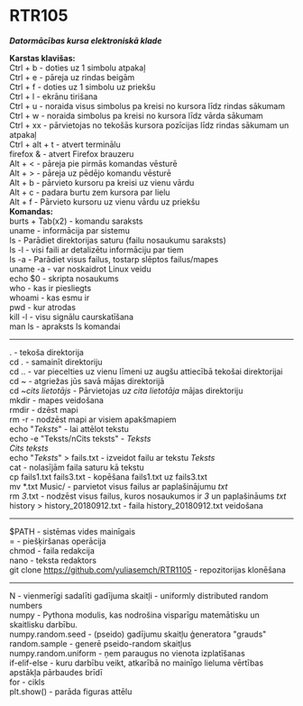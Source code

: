 # RTR105
**_Datormācības kursa elektroniskā klade_**  

**Karstas klavišas:**  
Ctrl + b - doties uz 1 simbolu atpakaļ  
Ctrl + e - pāreja uz rindas beigām  
Ctrl + f - doties uz 1 simbolu uz priekšu  
Ctrl + l - ekrānu tirišana  
Ctrl + u - noraida visus simbolus pa kreisi no kursora līdz rindas sākumam  
Ctrl + w - noraida simbolus pa kreisi no kursora līdz vārda sākumam  
Ctrl + xx - pārvietojas no tekošās kursora pozīcijas līdz rindas sākumam un atpakaļ  
Ctrl + alt + t - atvert terminālu  
firefox & - atvert Firefox brauzeru  
Alt + < - pāreja pie pirmās komandas vēsturē  
Alt + > - pāreja uz pēdējo komandu vēsturē  
Alt + b - pārvieto kursoru pa kreisi uz vienu vārdu  
Alt + c - padara burtu zem kursora par lielu  
Alt + f - Pārvieto kursoru uz vienu vārdu uz priekšu  
**Komandas:**  
burts + Tab(x2) - komandu saraksts  
uname - informācija par sistemu  
ls - Parādiet direktorijas saturu (failu nosaukumu saraksts)  
ls -l - visi faili ar detalizētu informāciju par tiem  
ls -a - Parādiet visus failus, tostarp slēptos failus/mapes  
uname -a - var noskaidrot Linux veidu  
echo $0 - skripta nosaukums  
who - kas ir piesliegts  
whoami - kas esmu ir  
pwd - kur atrodas  
kill -l - visu signālu caurskatīšana  
man ls - apraksts ls komandai  
______________________________________________________________________________
. - tekoša direktorija  
cd . - samainīt direktoriju  
cd .. - var piecelties uz vienu līmeni uz augšu attiecībā tekošai direktorijai  
cd ~ - atgriežas jūs savā mājas direktorijā  
cd ~_cits lietotājs_ - Pārvietojas _uz cita lietotāja_ mājas direktoriju  
mkdir - mapes veidošana  
rmdir - dzēst mapi  
rm -r - nodzēst mapi ar visiem apakšmapiem  
echo "_Teksts_" - lai attēlot tekstu  
echo -e "Teksts/nCits teksts" - _Teksts  
                                 Cits teksts_  
echo "_Teksts_" > fails.txt - izveidot failu ar tekstu _Teksts_  
cat - nolasījām faila saturu kā tekstu  
cp fails1.txt fails3.txt - kopēšana fails1.txt uz fails3.txt  
mv *.txt Music/ - parvietot visus failus ar paplašinājumu _txt_  
rm *3*.txt - nodzēst visus failus, kuros nosaukumos ir _3_ un paplašināums _txt_  
history > history_20180912.txt - faila history_20180912.txt veidošana  
______________________________________________________________________________
$PATH - sistēmas vides mainīgais  
= - piešķiršanas operācija  
chmod - faila redakcija  
nano - teksta redaktors  
git clone https://github.com/yuliasemch/RTR1105 - repozitorijas klonēšana  
______________________________________________________________________________
N - vienmerīgi sadalīti gadījuma skaitļi - uniformly distributed random numbers  
numpy - Pythona modulis, kas nodrošina visparīgu matemātisku un skaitlisku darbību.  
numpy.random.seed - (pseido) gadījumu skaitļu ģeneratora "grauds"  
random.sample - generē pseido-random skaitļus  
numpy.random.uniform - ņem paraugus no vienota izplatīšanas  
if-elif-else - kuru darbību veikt, atkarībā no mainīgo lieluma vērtības apstākļa pārbaudes brīdī  
for - cikls  
plt.show() - parāda figuras attēlu  

